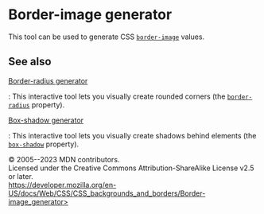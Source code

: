 Border-image generator
======================

This tool can be used to generate CSS [`border-image`](border-image.md)
values.

See also
--------

[Border-radius generator](border-radius_generator.md)

:   This interactive tool lets you visually create rounded corners (the
    [`border-radius`](border-radius.md) property).

[Box-shadow generator](box-shadow_generator.md)

:   This interactive tool lets you visually create shadows behind
    elements (the [`box-shadow`](box-shadow.md) property).

© 2005--2023 MDN contributors.\
Licensed under the Creative Commons Attribution-ShareAlike License v2.5
or later.\
https://developer.mozilla.org/en-US/docs/Web/CSS/CSS_backgrounds_and_borders/Border-image_generator>
